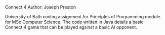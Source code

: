 Connect 4
Author: Joseph Preston

University of Bath coding assignment for Principles of Programming module for MSc Computer Science.
The code written in Java details a basic Connect 4 game that can be played against a basic AI opponent.
